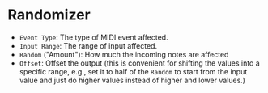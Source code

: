 # Randomizer

- `Event Type`: The type of MIDI event affected.
- `Input Range`: The range of input affected.
- `Random` ("Amount"): How much the incoming notes are affected
- `Offset`: Offset the output (this is convenient for shifting the values into a specific range, e.g., set it to half of the `Random` to start from the input value and just do higher values instead of higher and lower values.)